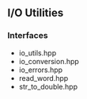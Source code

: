 ## I/O Utilities

### Interfaces
* io\_utils.hpp
* io\_conversion.hpp
* io\_errors.hpp
* read\_word.hpp
* str\_to\_double.hpp
